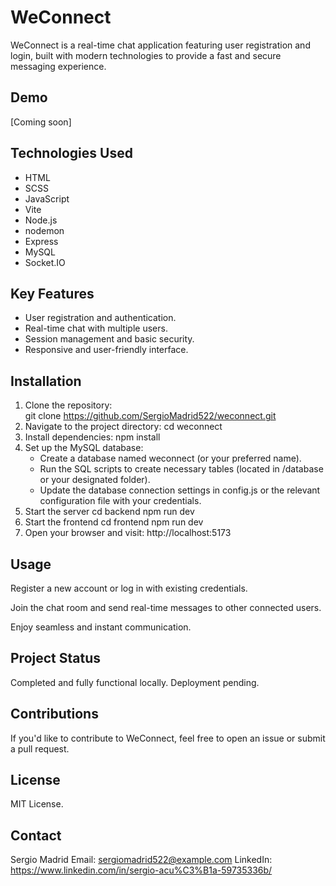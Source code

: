 # WeConnect

WeConnect is a real-time chat application featuring user registration and login, built with modern technologies to provide a fast and secure messaging experience.

## Demo

[Coming soon]

## Technologies Used

- HTML  
- SCSS  
- JavaScript
- Vite
- Node.js
- nodemon  
- Express  
- MySQL  
- Socket.IO  

## Key Features

- User registration and authentication.  
- Real-time chat with multiple users.  
- Session management and basic security.  
- Responsive and user-friendly interface.  

## Installation

1. Clone the repository:  
      git clone https://github.com/SergioMadrid522/weconnect.git
2. Navigate to the project directory:
      cd weconnect
3. Install dependencies:
      npm install
4. Set up the MySQL database:
    - Create a database named weconnect (or your preferred name).
    - Run the SQL scripts to create necessary tables (located in /database or your designated folder).
    - Update the database connection settings in config.js or the relevant configuration file with your credentials.
5. Start the server
     cd backend
     npm run dev
6. Start the frontend
     cd frontend
     npm run dev
8. Open your browser and visit:
     http://localhost:5173
## Usage

Register a new account or log in with existing credentials.

Join the chat room and send real-time messages to other connected users.

Enjoy seamless and instant communication.

## Project Status

Completed and fully functional locally. Deployment pending.

## Contributions

If you'd like to contribute to WeConnect, feel free to open an issue or submit a pull request.

## License

MIT License.

## Contact

Sergio Madrid
Email: sergiomadrid522@example.com
LinkedIn: https://www.linkedin.com/in/sergio-acu%C3%B1a-59735336b/

